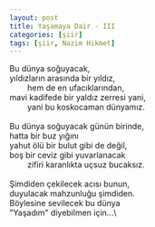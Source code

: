 ```yaml
---
layout: post
title: Yaşamaya Dair - III
categories: [şiir]
tags: [şiir, Nazim Hikmet]
---
```


Bu dünya soğuyacak,\
yıldızların arasında bir yıldız,\
&nbsp;&nbsp;&nbsp;&nbsp;&nbsp;&nbsp;&nbsp;&nbsp;hem de en ufacıklarından,\
mavi kadifede bir yaldız zerresi yani,\
&nbsp;&nbsp;&nbsp;&nbsp;&nbsp;&nbsp;&nbsp;&nbsp;yani bu koskocaman dünyamız.\
\
Bu dünya soğuyacak günün birinde,\
hatta bir buz yığını\
yahut ölü bir bulut gibi de değil,\
boş bir ceviz gibi yuvarlanacak\
&nbsp;&nbsp;&nbsp;&nbsp;&nbsp;&nbsp;&nbsp;&nbsp;zifiri karanlıkta uçsuz bucaksız.\
\
Şimdiden çekilecek acısı bunun,\
duyulacak mahzunluğu şimdiden.\
Böylesine sevilecek bu dünya\
"Yaşadım" diyebilmen için...\

